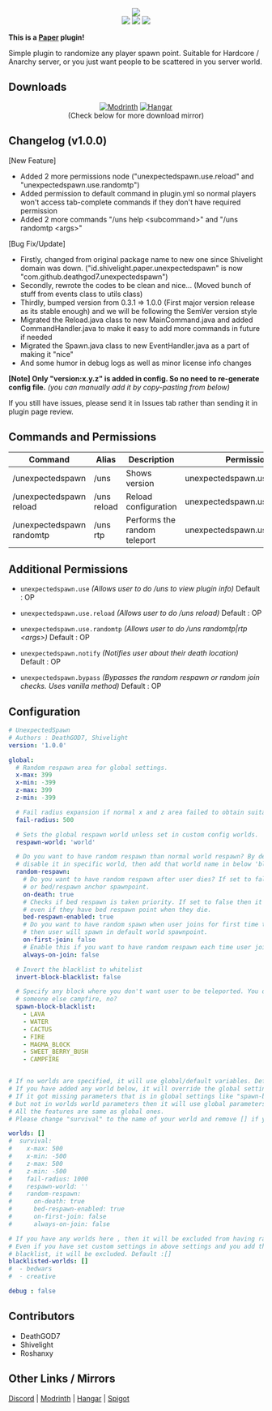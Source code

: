 <p align="center">
<img src="https://raw.githubusercontent.com/Shivelight/unexpectedspawn-paper/master/assets/artwork.png">
<br>
<img src="https://img.shields.io/badge/Crafted%20in-Java-red?style=flat&logo=java">
<a href="https://discord.gg/7wqnERhG9f"><img src="https://img.shields.io/static/v1?label=Discord&message=Join&style=flat&logo=discord&color=7289da"></a>
<img src="https://img.shields.io/github/v/release/Shivelight/unexpectedspawn-paper?color=green">
</p>

**This is a [Paper](https://github.com/PaperMC/Paper) plugin!**

Simple plugin to randomize any player spawn point. Suitable for Hardcore / Anarchy server, or you just want people to be scattered in you server world.

## Downloads
<p align="center">
<a href="https://modrinth.com/plugin/unexpected-spawn"><img src="https://raw.githubusercontent.com/DeathGOD7/devins-badges/v3/assets/cozy/available/modrinth_64h.png" alt="Modrinth"></a>
<a href="https://hangar.papermc.io/DeathGOD7/UnexpectedSpawn"><img src="https://raw.githubusercontent.com/DeathGOD7/devins-badges/v3/assets/cozy/available/hangar_64h.png" alt="Hangar"></a>
<br>(Check below for more download mirror)
</p>


## Changelog (v1.0.0)
[New Feature]
- Added 2 more permissions node ("unexpectedspawn.use.reload" and "unexpectedspawn.use.randomtp")
- Added permission to default command in plugin.yml so normal players won't access tab-complete commands if they don't have required permission
- Added 2 more commands "/uns help \<subcommand>" and "/uns randomtp \<args>"

[Bug Fix/Update]
- Firstly, changed from original package name to new one since Shivelight domain was down. ("id.shivelight.paper.unexpectedspawn" is now "com.github.deathgod7.unexpectedspawn")
- Secondly, rewrote the codes to be clean and nice...  (Moved bunch of stuff from events class to utils class)
- Thirdly, bumped version from 0.3.1 => 1.0.0 (First major version release as its stable enough) and we will be following the SemVer version style
- Migrated the Reload.java class to new MainCommand.java and added CommandHandler.java to make it easy to add more commands in future if needed
- Migrated the Spawn.java class to new EventHandler.java as a part of making it "nice"
- And some humor in debug logs as well as minor license info changes

**[Note] Only "version:x.y.z" is added in config. So no need to re-generate config file.** *(you can manually add it by copy-pasting from below)*


If you still have issues, please send it in Issues tab rather than sending it in plugin page review.


## Commands and Permissions

| Command                   | Alias       | Description                  | Permission                   |
|---------------------------|-------------|------------------------------|------------------------------|
| /unexpectedspawn          | /uns        | Shows version                | unexpectedspawn.use          |
| /unexpectedspawn reload   | /uns reload | Reload configuration         | unexpectedspawn.use.reload   |
| /unexpectedspawn randomtp | /uns rtp    | Performs the random teleport | unexpectedspawn.use.randomtp |

## Additional Permissions

- ``unexpectedspawn.use``
  *(Allows user to do /uns to view plugin info)*
  Default : OP

- ``unexpectedspawn.use.reload``
  *(Allows user to do /uns reload)*
  Default : OP

- ``unexpectedspawn.use.randomtp``
  *(Allows user to do /uns randomtp|rtp \<args>)*
  Default : OP

- ``unexpectedspawn.notify``
  *(Notifies user about their death location)*
  Default : OP

- ``unexpectedspawn.bypass``
  *(Bypasses the random respawn or random join checks. Uses vanilla method)*
  Default : OP


## Configuration

```yaml
# UnexpectedSpawn
# Authors : DeathGOD7, Shivelight
version: '1.0.0'

global:
  # Random respawn area for global settings.
  x-max: 399
  x-min: -399
  z-max: 399
  z-min: -399

  # Fail radius expansion if normal x and z area failed to obtain suitable block or location
  fail-radius: 500

  # Sets the global respawn world unless set in custom config worlds.
  respawn-world: 'world'

  # Do you want to have random respawn than normal world respawn? By default it is enabled in all worlds. If you want to
  # disable it in specific world, then add that world name in below 'blacklisted-worlds'.
  random-respawn:
    # Do you want to have random respawn after user dies? If set to false then user will respawn in world spawnpoint.
    # or bed/respawn anchor spawnpoint.
    on-death: true
    # Checks if bed respawn is taken priority. If set to false then it will force user to random respawn
    # even if they have bed respawn point when they die.
    bed-respawn-enabled: true
    # Do you want to have random spawn when user joins for first time to prevent grief in spawn chunks? If set to false
    # then user will spawn in default world spawnpoint.
    on-first-join: false
    # Enable this if you want to have random respawn each time user joins the server. It's best for Anarchy type server.
    always-on-join: false

  # Invert the blacklist to whitelist
  invert-block-blacklist: false

  # Specify any block where you don't want user to be teleported. You don't them to drown in lava/water or land on
  # someone else campfire, no?
  spawn-block-blacklist:
    - LAVA
    - WATER
    - CACTUS
    - FIRE
    - MAGMA_BLOCK
    - SWEET_BERRY_BUSH
    - CAMPFIRE


# If no worlds are specified, it will use global/default variables. Default Config (worlds: [])
# If you have added any world below, it will override the global settings.
# If it got missing parameters that is in global settings like "spawn-block-blacklist"
# but not in worlds world parameters then it will use global parameters.
# All the features are same as global ones.
# Please change "survival" to the name of your world and remove [] if you want to add worlds.

worlds: []
#  survival:
#    x-max: 500
#    x-min: -500
#    z-max: 500
#    z-min: -500
#    fail-radius: 1000
#    respawn-world: ''
#    random-respawn:
#      on-death: true
#      bed-respawn-enabled: true
#      on-first-join: false
#      always-on-join: false

# If you have any worlds here , then it will be excluded from having random spawn
# Even if you have set custom settings in above settings and you add that world to
# blacklist, it will be excluded. Default :[]
blacklisted-worlds: []
#  - bedwars
#  - creative

debug : false
```

## Contributors
- DeathGOD7
- Shivelight
- Roshanxy

## Other Links / Mirrors
[Discord](https://discord.gg/7wqnERhG9f) | [Modrinth](https://modrinth.com/plugin/unexpected-spawn) | [Hangar](https://hangar.papermc.io/DeathGOD7/UnexpectedSpawn) | [Spigot](https://www.spigotmc.org/resources/unexpectedspawn-randomize-player-spawn.32601/)